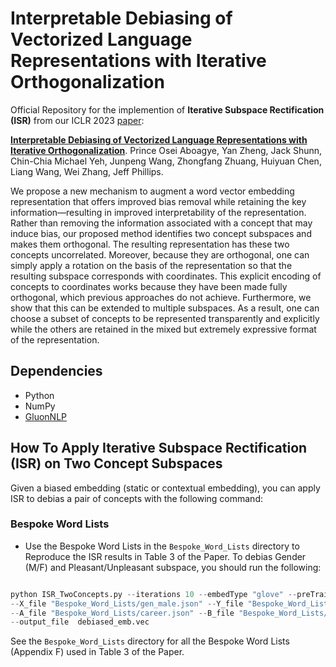 # Interpretable Debiasing of Vectorized Language Representations with Iterative Orthogonalization

Official Repository for the implemention of **Iterative Subspace Rectification (ISR)** from our ICLR 2023 [paper](https://openreview.net/pdf?id=TkQ1sxd9P4):

[**Interpretable Debiasing of Vectorized Language Representations with Iterative Orthogonalization**](https://openreview.net/pdf?id=TkQ1sxd9P4). Prince Osei Aboagye, Yan Zheng, Jack Shunn, Chin-Chia Michael Yeh, Junpeng Wang, Zhongfang Zhuang, Huiyuan Chen, Liang Wang, Wei Zhang, Jeff Phillips.


We propose a new mechanism to augment a word vector embedding representation that offers improved bias removal while retaining the key information—resulting in improved interpretability of the representation. Rather than removing the information associated with a concept that may induce bias, our proposed method identifies two concept subspaces and makes them orthogonal. The resulting representation has these two concepts uncorrelated. Moreover, because they are orthogonal, one can simply apply a rotation on the basis of the representation so that the resulting subspace corresponds with coordinates. This explicit encoding of concepts to coordinates works because they have been made fully orthogonal, which previous approaches do not achieve. Furthermore, we show that this can be extended to multiple subspaces. As a result, one can choose a subset of concepts to be represented transparently and explicitly while the others are retained in the mixed but extremely expressive format of the representation.

## Dependencies

* Python 
* NumPy 
* [GluonNLP](https://nlp.gluon.ai/install/install-more.html)

## How To Apply Iterative Subspace Rectification (ISR) on Two Concept Subspaces

Given a biased embedding (static or contextual embedding), you can apply ISR to debias a pair of concepts with the following command:

### Bespoke Word Lists

* Use the Bespoke Word Lists in the ```Bespoke_Word_Lists``` directory to Reproduce the ISR results in Table 3 of the Paper. To debias Gender (M/F)  and Pleasant/Unpleasant subspace, you should run the following:

```py

python ISR_TwoConcepts.py --iterations 10 --embedType "glove" --preTrainFile "glove.6B.300d" --top_vocab 200000 \
--X_file "Bespoke_Word_Lists/gen_male.json" --Y_file "Bespoke_Word_Lists/gen_female.json" \
--A_file "Bespoke_Word_Lists/career.json" --B_file "Bespoke_Word_Lists/family.json" \
--output_file  debiased_emb.vec

```

  See the ```Bespoke_Word_Lists``` directory for all the Bespoke Word Lists (Appendix F) used in Table 3 of the Paper. 
